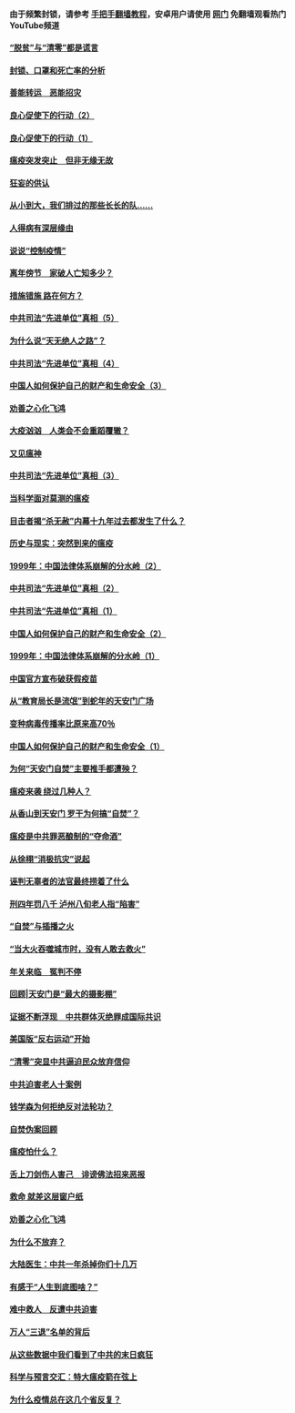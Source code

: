 #### 由于频繁封锁，请参考 [手把手翻墙教程](https://github.com/gfw-breaker/guides/wiki/)，安卓用户请使用 [网门](https://github.com/gfw-breaker/nogfw/blob/master/dl.md?t=03041000) 免翻墙观看热门YouTube频道 

#### [“脱贫”与“清零”都是谎言](../pages/19/421590.md?t=03041000) 

#### [封锁、口罩和死亡率的分析](../pages/19/421495.md?t=03041000) 

#### [善能转运　恶能招灾](../pages/19/421334.md?t=03041000) 

#### [良心促使下的行动（2）](../pages/19/421361.md?t=03041000) 

#### [良心促使下的行动（1）](../pages/19/421302.md?t=03041000) 

#### [瘟疫突发突止　但非无缘无故](../pages/19/421281.md?t=03041000) 

#### [狂妄的供认](../pages/19/421199.md?t=03041000) 

#### [从小到大，我们排过的那些长长的队……](../pages/19/421243.md?t=03041000) 

#### [人得病有深层缘由](../pages/19/420864.md?t=03041000) 

#### [说说“控制疫情”](../pages/19/420831.md?t=03041000) 

#### [离年傍节　家破人亡知多少？](../pages/19/420563.md?t=03041000) 

#### [措施错施  路在何方？](../pages/19/420076.md?t=03041000) 

#### [中共司法“先进单位”真相（5）](../pages/19/419453.md?t=03041000) 

#### [为什么说“天无绝人之路”？](../pages/19/419618.md?t=03041000) 

#### [中共司法“先进单位”真相（4）](../pages/19/419452.md?t=03041000) 

#### [中国人如何保护自己的财产和生命安全（3）](../pages/19/419405.md?t=03041000) 

#### [劝善之心化飞鸿](../pages/19/418758.md?t=03041000) 

#### [大疫汹汹　人类会不会重蹈覆辙？](../pages/19/419691.md?t=03041000) 

#### [又见瘟神](../pages/19/419225.md?t=03041000) 

#### [中共司法“先进单位”真相（3）](../pages/19/419451.md?t=03041000) 

#### [当科学面对莫测的瘟疫](../pages/19/419625.md?t=03041000) 

#### [目击者揭“杀无赦”内幕十九年过去都发生了什么？](../pages/19/419617.md?t=03041000) 

#### [历史与现实：突然到来的瘟疫](../pages/19/419619.md?t=03041000) 

#### [1999年：中国法律体系崩解的分水岭（2）](../pages/19/419455.md?t=03041000) 

#### [中共司法“先进单位”真相（2）](../pages/19/419450.md?t=03041000) 

#### [中共司法“先进单位”真相（1）](../pages/19/419449.md?t=03041000) 

#### [中国人如何保护自己的财产和生命安全（2）](../pages/19/419404.md?t=03041000) 

#### [1999年：中国法律体系崩解的分水岭（1）](../pages/19/419454.md?t=03041000) 

#### [中国官方宣布破获假疫苗](../pages/19/419504.md?t=03041000) 

#### [从“教育局长是流氓”到蛇年的天安门广场](../pages/19/419470.md?t=03041000) 

#### [变种病毒传播率比原来高70％](../pages/19/419456.md?t=03041000) 

#### [中国人如何保护自己的财产和生命安全（1）](../pages/19/419403.md?t=03041000) 

#### [为何“天安门自焚”主要推手都遭殃？](../pages/19/419348.md?t=03041000) 

#### [瘟疫来袭 绕过几种人？](../pages/19/419349.md?t=03041000) 

#### [从香山到天安门 罗干为何搞“自焚”？](../pages/19/419270.md?t=03041000) 

#### [瘟疫是中共罪恶酿制的“夺命酒”](../pages/19/419223.md?t=03041000) 

#### [从徐栩“消极抗灾”说起](../pages/19/419224.md?t=03041000) 

#### [诬判无辜者的法官最终捞着了什么](../pages/19/419268.md?t=03041000) 

#### [刑四年罚八千 泸州八旬老人指“陷害”](../pages/19/419232.md?t=03041000) 

#### [“自焚”与插播之火](../pages/19/419226.md?t=03041000) 

#### [“当大火吞噬城市时，没有人敢去救火”](../pages/19/419077.md?t=03041000) 

#### [年关来临　冤判不停](../pages/19/419093.md?t=03041000) 

#### [回顾|天安门是“最大的摄影棚”](../pages/19/380866.md?t=03041000) 

#### [证据不断浮现　中共群体灭绝罪成国际共识](../pages/19/419031.md?t=03041000) 

#### [美国版“反右运动”开始](../pages/19/419030.md?t=03041000) 

#### [“清零”突显中共逼迫民众放弃信仰](../pages/19/418995.md?t=03041000) 

#### [中共迫害老人十案例](../pages/19/418831.md?t=03041000) 

#### [钱学森为何拒绝反对法轮功？](../pages/19/418905.md?t=03041000) 

#### [自焚伪案回顾](../pages/19/418799.md?t=03041000) 

#### [瘟疫怕什么？](../pages/19/418800.md?t=03041000) 

#### [舌上刀剑伤人害己　诽谤佛法招来恶报](../pages/19/418731.md?t=03041000) 

#### [救命 就差这层窗户纸](../pages/19/418706.md?t=03041000) 

#### [劝善之心化飞鸿](../pages/19/416766.md?t=03041000) 

#### [为什么不放弃？](../pages/19/418691.md?t=03041000) 

#### [大陆医生：中共一年杀掉你们十几万](../pages/19/418670.md?t=03041000) 

#### [有感于“人生到底图啥？”](../pages/19/418624.md?t=03041000) 

#### [难中救人　反遭中共迫害](../pages/19/418414.md?t=03041000) 

#### [万人“三退”名单的背后](../pages/19/418505.md?t=03041000) 

#### [从这些数据中我们看到了中共的末日疯狂](../pages/19/418420.md?t=03041000) 

#### [科学与预言交汇：特大瘟疫箭在弦上](../pages/19/418266.md?t=03041000) 

#### [为什么疫情总在这几个省反复？](../pages/19/418219.md?t=03041000) 

